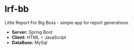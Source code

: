 # lrf-bb
Little Report For Big Boss - simple app for report generations.

- **Server:** Spring Boot
- **Client:** HTML + JavaScript
- **DataBase:** MySql


